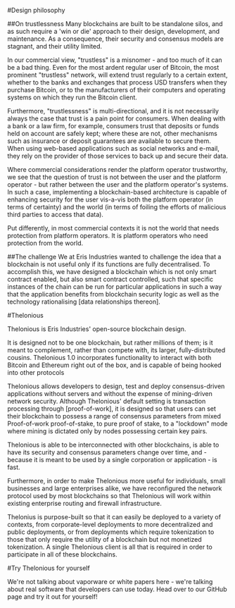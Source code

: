 #Design philosophy

##On trustlessness
Many blockchains are built to be standalone silos, and as such require a 'win or die' approach to their design, development, and maintenance. As a consequence, their security and consensus models are stagnant, and their utility limited. 

In our commercial view, "trustless" is a misnomer - and too much of it can be a bad thing. Even for the most ardent regular user of Bitcoin, the most prominent "trustless" network, will extend trust regularly to a certain extent, whether to the banks and exchanges that process USD transfers when they purchase Bitcoin, or to the manufacturers of their computers and operating systems on which they run the Bitcoin client. 

Furthermore, "trustlessness" is multi-directional, and it is not necessarily always the case that trust is a pain point for consumers. When dealing with a bank or a law firm, for example, consumers trust that deposits or funds held on account are safely kept; where these are not, other mechanisms such as insurance or deposit guarantees are available to secure them. When using web-based applications such as social networks and e-mail, they rely on the provider of those services to back up and secure their data.

Where commercial considerations render the platform operator trustworthy, we see that the question of trust is not between the user and the platform operator - but rather between the user and the platform operator's systems. In such a case, implementing a blockchain-based architecture is capable of enhancing security for the user vis-a-vis both the platform operator (in terms of certainty) and the world (in terms of foiling the efforts of malicious third parties to access that data).

Put differently, in most commercial contexts it is not the world that needs protection from platform operators. It is platform operators who need protection from the world. 

##The challenge
We at Eris Industries wanted to challenge the idea that a blockchain is not useful only if its functions are fully decentralised. To accomplish this, we have designed a blockchain which is not only smart contract enabled, but also smart contract controlled, such that specific instances of the chain can be run for particular applications in such a way that the application benefits from blockchain security logic as well as the technology rationalising [data relationships thereon]. 

#Thelonious

Thelonious is Eris Industries' open-source blockchain design. 

It is designed not to be one blockchain, but rather millions of them; is it meant to complement, rather than compete with, its larger, fully-distributed cousins. Thelonious 1.0 incorporates functionality to interact with both Bitcoin and Ethereum right out of the box, and is capable of being hooked into other protocols 

Thelonious allows developers to design, test and deploy consensus-driven applications without servers and without the expense of mining-driven network security. Although Thelonious' default setting is transaction processing through [proof-of-work], it is designed so that users can set their blockchain to possess a range of consensus parameters from mixed Proof-of-work proof-of-stake, to pure proof of stake, to a "lockdown" mode where mining is dictated only by nodes possessing certain key pairs. 

Thelonious is able to be interconnected with other blockchains, is able to have its security and consensus parameters change over time, and - because it is meant to be used by a single corporation or application - is fast. 

Furthermore, in order to make Thelonious more useful for individuals, small businesses and large enterprises alike, we have reconfigured the network protocol used by most blockchains so that Thelonious will work within existing enterprise routing and firewall infrastructure.

Thelonius is purpose-built so that it can easily be deployed to a variety of contexts, from corporate-level deployments to more decentralized and public deployments, or from deployments which require tokenization to those that only require the utility of a blockchain but not monetized tokenization. A single Thelonious client is all that is required in order to participate in all of these blockchains. 

#Try Thelonious for yourself

We're not talking about vaporware or white papers here - we're talking about real software that developers can use today. Head over to our GitHub page and try it out for yourself! 


